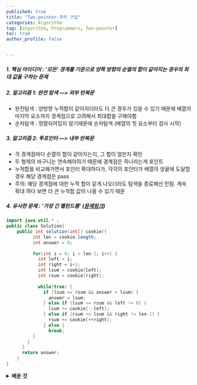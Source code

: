 ```yaml
---
published: true
title: "Two-pointer-쿠키 구입" 
categories: Algorithm 
tag: [algorithm, Programmers, Two-pointer] 
toc: true
author_profile: false 


---
```




##### 1. 핵심 아이디어 : ‘모든’ 경계를 기준으로 양쪽 방향의 순열의 합이 같아지는 경우의 최대 값을 구하는 문제



##### 2. 알고리즘 1: 완전 탐색 —> 외부 반복문

- 완전탐색 : 양방향 누적합이 같아지더라도 더 큰 경우가 있을 수 있기 때문에 배열의 마지막 요소까지 경계점으로 고려해서 최대합을 구해야함
- 순차탐색 : 정렬되어있지 않기때문에 순차탐색 (배열의 첫 요소부터 검사 시작)



##### 3. 알고리즘 2: 투포인터 —> 내부 반복문

- 각 경계점마다 순열의 합이 같아지는지, 그 합이 얼만지 확인
- 두 형제의 바구니는 연속해야하기 때문에 경계점은 하나라는게 포인트
- 누적합을 비교해가면서 포인터 확대하다가, 각각의 포인터가 배열의 양끝에 도달할 경우 해당 경계점은 pass
- 주의: 해당 경계점에 대한 누적 합이 같게 나오더라도 탐색을 종료해선 안됨. 계속 확대 하다 보면 더 큰 누적합 값이 나올 수 있기 때문



##### 4. 유사한 문제 : ‘가장 긴 펠린드롬’  ([문제링크](https://school.programmers.co.kr/learn/courses/30/lessons/12904)) 



```java
import java.util.* ;    
public class Solution{
    public int solution(int[] cookie){
		  int len = cookie.length;
		  int answer = 0;
  
		  for(int i = 0; i < len-1; i++) {
		    int left = i;
		    int right = i+1;
		    int lsum = cookie[left];
		    int rsum = cookie[right];
    
		    while(true) {
		      if (lsum == rsum && answer < lsum) {
		        answer = lsum;
		      } else if (lsum <= rsum && left != 0) {
		        lsum += cookie[--left];
		      } else if (rsum <= lsum && right != len-1) {
		        rsum += cookie[++right];
		      } else {
		        break;
	      }
	    }
	  }  
	  return answer;
	}
}
```



<details>
<summary><b> 배운 것 </b></summary>
<div markdown="1">

1. 

</div>
</details> 
